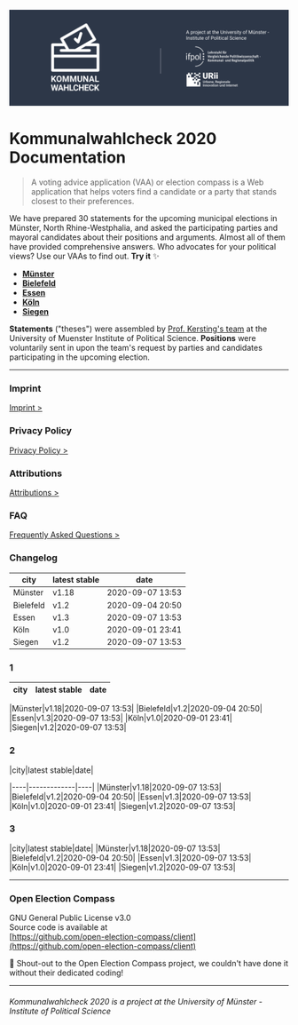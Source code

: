 ![Kommunalwahlcheck](img/kwc-git-header.svg)
<style>
.tablelines table, .tablelines td, .tablelines th {
        border: 1px solid black;
        }
</style>

# Kommunalwahlcheck 2020 Documentation

> A voting advice application (VAA) or election compass is a Web application that helps voters find a candidate or a party that stands closest to their preferences.

We have prepared 30 statements for the upcoming municipal elections in Münster, North Rhine-Westphalia, and asked the participating parties and mayoral candidates about their positions and arguments. Almost all of them have provided comprehensive answers. Who advocates for your political views? Use our VAAs to find out. **Try it** ✨

- **[Münster](https://muenster.kommunalwahlcheck.de)**
- **[Bielefeld](https://bielefeld.kommunalwahlcheck.de)**
- **[Essen](https://essen.kommunalwahlcheck.de)**
- **[Köln](https://koeln.kommunalwahlcheck.de)**
- **[Siegen](https://siegen.kommunalwahlcheck.de)**

**Statements** ("theses") were assembled by [Prof. Kersting's team](https://www.uni-muenster.de/IfPol/Kersting/URII/) at the University of Muenster Institute of Political Science. **Positions** were voluntarily sent in upon the team's request by parties and candidates participating in the upcoming election.

---

### Imprint
[Imprint >](imprint.md)

### Privacy Policy
[Privacy Policy >](privacy.md)

### Attributions
[Attributions >](attributions.md)

### FAQ
[Frequently Asked Questions >](https://www.uni-muenster.de/IfPol/Kersting/online-wahlhilfe/Kommunalwahlcheck-FAQ.html)

### Changelog
|city|latest stable|date|
|----|-------------|----|
|Münster|v1.18|2020-09-07 13:53|
|Bielefeld|v1.2|2020-09-04 20:50|
|Essen|v1.3|2020-09-07 13:53|
|Köln|v1.0|2020-09-01 23:41|
|Siegen|v1.2|2020-09-07 13:53|

### 1
|city|latest stable|date|
|----|-------------|----|

|Münster|v1.18|2020-09-07 13:53|
|Bielefeld|v1.2|2020-09-04 20:50|
|Essen|v1.3|2020-09-07 13:53|
|Köln|v1.0|2020-09-01 23:41|
|Siegen|v1.2|2020-09-07 13:53|

### 2
|city|latest stable|date|

|----|-------------|----|
|Münster|v1.18|2020-09-07 13:53|
|Bielefeld|v1.2|2020-09-04 20:50|
|Essen|v1.3|2020-09-07 13:53|
|Köln|v1.0|2020-09-01 23:41|
|Siegen|v1.2|2020-09-07 13:53|

### 3
|city|latest stable|date|
|Münster|v1.18|2020-09-07 13:53|
|Bielefeld|v1.2|2020-09-04 20:50|
|Essen|v1.3|2020-09-07 13:53|
|Köln|v1.0|2020-09-01 23:41|
|Siegen|v1.2|2020-09-07 13:53|

---

### Open Election Compass
GNU General Public License v3.0\
Source code is available at\
[https://github.com/open-election-compass/client](https://github.com/open-election-compass/client)

👏 Shout-out to the Open Election Compass project, we couldn't have done it without their dedicated coding!

---

###### Kommunalwahlcheck 2020 is a project at the University of Münster - Institute of Political Science